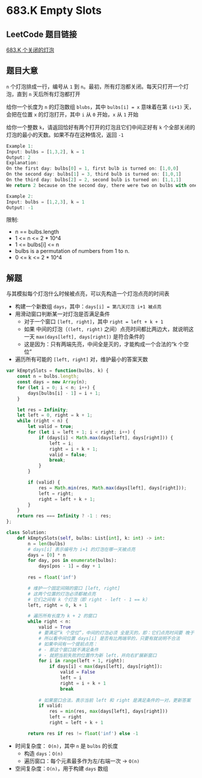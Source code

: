 # 683.K Empty Slots

## LeetCode 题目链接

[683.K 个关闭的灯泡](https://leetcode.cn/problems/k-empty-slots/)

## 题目大意

`n` 个灯泡排成一行，编号从 `1` 到 `n`。最初，所有灯泡都关闭。每天只打开一个灯泡，直到 `n` 天后所有灯泡都打开

给你一个长度为 `n` 的灯泡数组 `blubs`，其中 `bulbs[i] = x` 意味着在第 `(i+1)` 天，会把在位置 `x` 的灯泡打开，其中 `i` 从 `0` 开始，`x` 从 `1` 开始

给你一个整数 `k`，请返回恰好有两个打开的灯泡且它们中间正好有 `k` 个全部关闭的灯泡的最小的天数。如果不存在这种情况，返回 `-1` 

```js
Example 1:
Input: bulbs = [1,3,2], k = 1
Output: 2
Explanation:
On the first day: bulbs[0] = 1, first bulb is turned on: [1,0,0]
On the second day: bulbs[1] = 3, third bulb is turned on: [1,0,1]
On the third day: bulbs[2] = 2, second bulb is turned on: [1,1,1]
We return 2 because on the second day, there were two on bulbs with one off bulb between them.

Example 2:
Input: bulbs = [1,2,3], k = 1
Output: -1
```

限制:
- n == bulbs.length
- 1 <= n <= 2 * 10^4
- 1 <= bulbs[i] <= n
- bulbs is a permutation of numbers from 1 to n.
- 0 <= k <= 2 * 10^4

## 解题

与其模拟每个灯泡什么时候被点亮，可以先构造一个灯泡点亮的时间表
- 构建一个新数组 `days`，其中：`days[i] = 第几天灯泡 i+1 被点亮`
- 用滑动窗口判断某一对灯泡是否满足条件
  - 对于一个窗口 `[left, right]`，其中 `right = left + k + 1`
  - 如果 中间的灯泡（`(left, right)` 之间）点亮时间都比两边大，就说明这一天 `max(days[left], days[right])` 是符合条件的
  - 这是因为：只有两端先亮，中间全是灭的，才能构成一个合法的“k 个空位”
- 遍历所有可能的 `[left, right]` 对，维护最小的答案天数
  
```js
var kEmptySlots = function(bulbs, k) {
    const n = bulbs.length;
    const days = new Array(n);
    for (let i = 0; i < n; i++) {
        days[bulbs[i] - 1] = i + 1;
    }

    let res = Infinity;
    let left = 0, right = k + 1;
    while (right < n) {
        let valid = true;
        for (let i = left + 1; i < right; i++) {
            if (days[i] < Math.max(days[left], days[right])) {
                left = i;
                right = i + k + 1;
                valid = false;
                break;
            }
        }

        if (valid) {
            res = Math.min(res, Math.max(days[left], days[right]));
            left = right;
            right = left + k + 1;
        }
    }
    return res === Infinity ? -1 : res;
};
```
```python
class Solution:
    def kEmptySlots(self, bulbs: List[int], k: int) -> int:
        n = len(bulbs)
        # days[i] 表示编号为 i+1 的灯泡在哪一天被点亮
        days = [0] * n
        for day, pos in enumerate(bulbs):
            days[pos - 1] = day + 1
        
        res = float('inf')

        # 维护一个固定间隔的窗口 [left, right]
        # 这两个位置的灯泡必须都被点亮
        # 它们之间有 k 个灯泡（即 right - left - 1 == k）
        left, right = 0, k + 1

        # 遍历所有长度为 k + 2 的窗口
        while right < n:
            valid = True
            # 要满足“k 个空位”，中间的灯泡必须 全是灭的，即：它们点亮时间要 晚于 两端的任何一个
            # 所以看中间位置 days[i] 是否有比两端早的，只要有就说明不合法
            # 如果中间有一个提前点亮：
            # - 那这个窗口就不满足条件
            # - 就把当前失败的位置作为新 left，并向右扩展新窗口
            for i in range(left + 1, right):
                if days[i] < max(days[left], days[right]):
                    valid = False
                    left = i
                    right = i + k + 1
                    break
            
            # 如果窗口合法，表示当前 left 和 right 是满足条件的一对，更新答案
            if valid:
                res = min(res, max(days[left], days[right]))
                left = right
                right = left + k + 1

        return res if res != float('inf') else -1
```

- 时间复杂度： `O(n)`，其中 `n` 是 `bulbs` 的长度
  - 构造 `days`：`O(n)`
  - 遍历窗口：每个元素最多作为左/右端一次 → `O(n)`
- 空间复杂度：`O(n)`，用于构建 `days` 数组